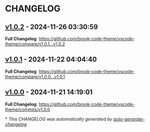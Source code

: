 # CHANGELOG

## [v1.0.2](https://github.com/brook-code-theme/vscode-theme/releases/tag/v1.0.2) - 2024-11-26 03:30:59

**Full Changelog**: https://github.com/brook-code-theme/vscode-theme/compare/v1.0.1...v1.0.2

## [v1.0.1](https://github.com/brook-code-theme/vscode-theme/releases/tag/v1.0.1) - 2024-11-22 04:04:40

**Full Changelog**: https://github.com/brook-code-theme/vscode-theme/compare/v1.0.0...v1.0.1

## [v1.0.0](https://github.com/brook-code-theme/vscode-theme/releases/tag/v1.0.0) - 2024-11-21 14:19:01

**Full Changelog**: https://github.com/brook-code-theme/vscode-theme/commits/v1.0.0

\* *This CHANGELOG was automatically generated by [auto-generate-changelog](https://github.com/BobAnkh/auto-generate-changelog)*
